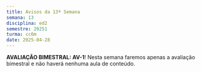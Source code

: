 ```yaml
---
title: Avisos da 13ª Semana
semana: 13
disciplina: ed2
semestre: 20251
turma: cc6m
date: 2025-04-28
---
```


**AVALIAÇÃO BIMESTRAL: AV-1**! Nesta semana faremos apenas a avaliação bimestral
e não haverá nenhuma aula de conteúdo.
